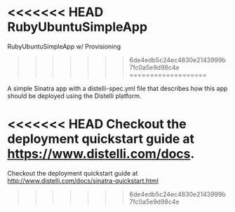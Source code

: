 <<<<<<< HEAD
RubyUbuntuSimpleApp
=======
RubyUbuntuSimpleApp w/ Provisioning
>>>>>>> 6de4edb5c24ec4830e2143999b7fc0a5e9d98c4e
===================

A simple Sinatra app with a distelli-spec.yml file that describes how this app should be deployed using the Distelli platform.

<<<<<<< HEAD
Checkout the deployment quickstart guide at https://www.distelli.com/docs.
=======
Checkout the deployment quickstart guide at http://www.distelli.com/docs/sinatra-quickstart.html
>>>>>>> 6de4edb5c24ec4830e2143999b7fc0a5e9d98c4e
